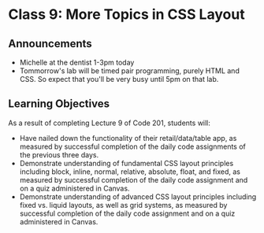 # Class 9: More Topics in CSS Layout

## Announcements

- Michelle at the dentist 1-3pm today
- Tommorrow's lab will be timed pair programming, purely HTML and CSS. So expect that you'll be very busy until 5pm on that lab.

## Learning Objectives

As a result of completing Lecture 9 of Code 201, students will:

- Have nailed down the functionality of their retail/data/table app, as measured by successful completion of the daily code assignments of the previous three days.
- Demonstrate understanding of fundamental CSS layout principles including block, inline, normal, relative, absolute, float, and fixed, as measured by successful completion of the daily code assignment and on a quiz administered in Canvas.
- Demonstrate understanding of advanced CSS layout principles including fixed vs. liquid layouts, as well as grid systems, as measured by successful completion of the daily code assignment and on a quiz administered in Canvas.
